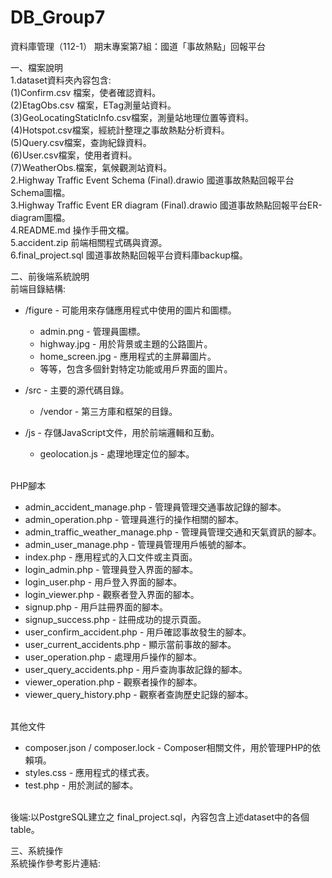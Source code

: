 # DB_Group7
資料庫管理（112-1） 期末專案第7組：國道「事故熱點」回報平台

一、檔案說明
<br>
1.dataset資料夾內容包含:
<br>
(1)Confirm.csv 檔案，使者確認資料。
<br>
(2)EtagObs.csv 檔案，ETag測量站資料。
<br>
(3)GeoLocatingStaticInfo.csv檔案，測量站地理位置等資料。
<br>
(4)Hotspot.csv檔案，經統計整理之事故熱點分析資料。
<br>
(5)Query.csv檔案，查詢紀錄資料。
<br>
(6)User.csv檔案，使用者資料。
<br>
(7)WeatherObs.檔案，氣候觀測站資料。
<br>
2.Highway Traffic Event Schema (Final).drawio 國道事故熱點回報平台Schema圖檔。
<br>
3.Highway Traffic Event ER diagram (Final).drawio 國道事故熱點回報平台ER-diagram圖檔。
<br>
4.README.md 操作手冊文檔。
<br>
5.accident.zip 前端相關程式碼與資源。
<br>
6.final_project.sql 國道事故熱點回報平台資料庫backup檔。
<br>


二、前後端系統說明
<br>
前端目錄結構:
- /figure - 可能用來存儲應用程式中使用的圖片和圖標。
  - admin.png - 管理員圖標。
  - highway.jpg - 用於背景或主題的公路圖片。
  - home_screen.jpg - 應用程式的主屏幕圖片。
  - 等等，包含多個針對特定功能或用戶界面的圖片。

- /src - 主要的源代碼目錄。
  - /vendor - 第三方庫和框架的目錄。

- /js - 存儲JavaScript文件，用於前端邏輯和互動。
  - geolocation.js - 處理地理定位的腳本。
<br>
PHP腳本

- admin_accident_manage.php - 管理員管理交通事故記錄的腳本。
- admin_operation.php - 管理員進行的操作相關的腳本。
- admin_traffic_weather_manage.php - 管理員管理交通和天氣資訊的腳本。
- admin_user_manage.php - 管理員管理用戶帳號的腳本。
- index.php - 應用程式的入口文件或主頁面。
- login_admin.php - 管理員登入界面的腳本。
- login_user.php - 用戶登入界面的腳本。
- login_viewer.php - 觀察者登入界面的腳本。
- signup.php - 用戶註冊界面的腳本。
- signup_success.php - 註冊成功的提示頁面。
- user_confirm_accident.php - 用戶確認事故發生的腳本。
- user_current_accidents.php - 顯示當前事故的腳本。
- user_operation.php - 處理用戶操作的腳本。
- user_query_accidents.php - 用戶查詢事故記錄的腳本。
- viewer_operation.php - 觀察者操作的腳本。
- viewer_query_history.php - 觀察者查詢歷史記錄的腳本。

<br>
其他文件

- composer.json / composer.lock - Composer相關文件，用於管理PHP的依賴項。
- styles.css - 應用程式的樣式表。
- test.php - 用於測試的腳本。


<br>
後端:以PostgreSQL建立之 final_project.sql，內容包含上述dataset中的各個table。
<br>

三、系統操作
<br>
系統操作參考影片連結:


